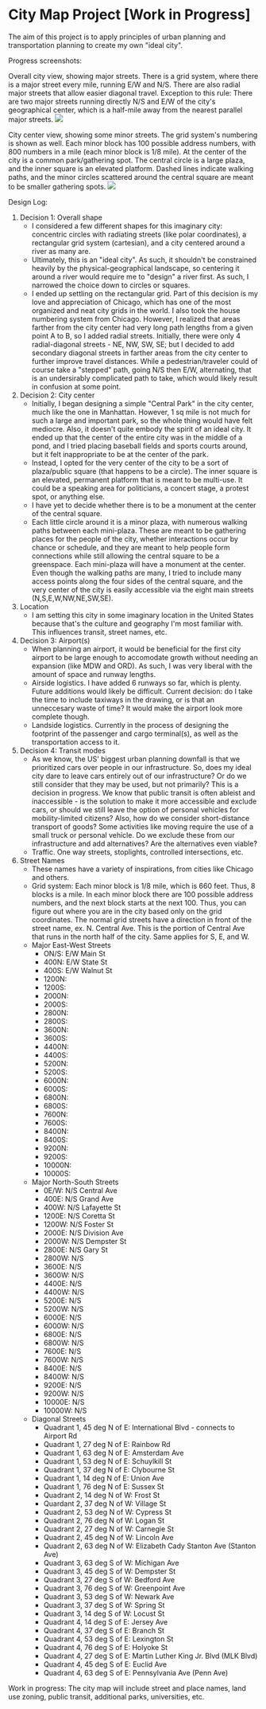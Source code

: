 # City Map Project [Work in Progress]

The aim of this project is to apply principles of urban planning and transportation planning to create my own "ideal city". 

Progress screenshots: 

Overall city view, showing major streets. There is a grid system, where there is a major street every mile, running E/W and N/S. There are also radial major streets that allow easier diagonal travel. Exception to this rule: There are two major streets running directly N/S and E/W of the city's geographical center, which is a half-mile away from the nearest parallel major streets. 
![](./overall.png)

City center view, showing some minor streets. The grid system's numbering is shown as well. Each minor block has 100 possible address numbers, with 800 numbers in a mile (each minor block is 1/8 mile). At the center of the city is a common park/gathering spot. The central circle is a large plaza, and the inner square is an elevated platform. Dashed lines indicate walking paths, and the minor circles scattered around the central square are meant to be smaller gathering spots. 
![](./center-city.png)

Design Log:

1. Decision 1: Overall shape
    * I considered a few different shapes for this imaginary city: concentric circles with radiating streets (like polar coordinates), a rectangular grid system (cartesian), and a city centered around a river as many are. 
    * Ultimately, this is an "ideal city". As such, it shouldn't be constrained heavily by the physical-geographical landscape, so centering it around a river would require me to "design" a river first. As such, I narrowed the choice down to circles or squares. 
    * I ended up settling on the rectangular grid. Part of this decision is my love and appreciation of Chicago, which has one of the most organized and neat city grids in the world. I also took the house numbering system from Chicago. However, I realized that areas farther from the city center had very long path lengths from a given point A to B, so I added radial streets. Initially, there were only 4 radial-diagonal streets - NE, NW, SW, SE; but I decided to add secondary diagonal streets in farther areas from the city center to further improve travel distances. While a pedestrian/traveler could of course take a "stepped" path, going N/S then E/W, alternating, that is an undersirably complicated path to take, which would likely result in confusion at some point. 
2. Decision 2: City center
    * Initially, I began designing a simple "Central Park" in the city center, much like the one in Manhattan. However, 1 sq mile is not much for such a large and important park, so the whole thing would have felt mediocre. Also, it doesn't quite embody the spirit of an ideal city. It ended up that the center of the entire city was in the middle of a pond, and I tried placing baseball fields and sports courts around, but it felt inappropriate to be at the center of the park. 
    * Instead, I opted for the very center of the city to be a sort of plaza/public square (that happens to be a circle). The inner square is an elevated, permanent platform that is meant to be multi-use. It could be a speaking area for politicians, a concert stage, a protest spot, or anything else. 
    * I have yet to decide whether there is to be a monument at the center of the central square. 
    * Each little circle around it is a minor plaza, with numerous walking paths between each mini-plaza. These are meant to be gathering places for the people of the city, whether interactions occur by chance or schedule, and they are meant to help people form connections while still allowing the central square to be a greenspace. Each mini-plaza will have a monument at the center. Even though the walking paths are many, I tried to include many access points along the four sides of the central square, and the very center of the city is easily accessible via the eight main streets (N,S,E,W,NW,NE,SW,SE). 
3. Location
    * I am setting this city in some imaginary location in the United States because that's the culture and geography I'm most familiar with. This influences transit, street names, etc. 
4. Decision 3: Airport(s)
    * When planning an airport, it would be beneficial for the first city airport to be large enough to accomodate growth without needing an expansion (like MDW and ORD). As such, I was very liberal with the amount of space and runway lengths. 
    * Airside logistics. I have added 6 runways so far, which is plenty. Future additions would likely be difficult. Current decision: do I take the time to include taxiways in the drawing, or is that an unneccesary waste of time? It would make the airport look more complete though. 
    * Landside logistics. Currently in the process of designing the footprint of the passenger and cargo terminal(s), as well as the transportation access to it. 
5. Decision 4: Transit modes
    * As we know, the US' biggest urban planning downfall is that we prioritized cars over people in our infrastructure. So, does my ideal city dare to leave cars entirely out of our infrastructure? Or do we still consider that they may be used, but not primarily? This is a decision in progress. We know that public transit is often ableist and inaccessible - is the solution to make it more accessible and exclude cars, or should we still leave the option of personal vehicles for mobility-limited citizens? Also, how do we consider short-distance transport of goods? Some activities like moving require the use of a small truck or personal vehicle. Do we exclude these from our infrastructure and add alternatives? Are the alternatives even viable?
    * Traffic. One way streets, stoplights, controlled intersections, etc. 
6. Street Names
    * These names have a variety of inspirations, from cities like Chicago and others. 
    * Grid system: Each minor block is 1/8 mile, which is 660 feet. Thus, 8 blocks is a mile. In each minor block there are 100 possible address numbers, and the next block starts at the next 100. Thus, you can figure out where you are in the city based only on the grid coordinates. The normal grid streets have a direction in front of the street name, ex. N. Central Ave. This is the portion of Central Ave that runs in the north half of the city. Same applies for S, E, and W. 
    * Major East-West Streets
        * ON/S: E/W Main St
        * 400N: E/W State St
        * 400S: E/W Walnut St
        * 1200N: 
        * 1200S:
        * 2000N:
        * 2000S:
        * 2800N:
        * 2800S:
        * 3600N:
        * 3600S:
        * 4400N:
        * 4400S:
        * 5200N:
        * 5200S:
        * 6000N:
        * 6000S:
        * 6800N:
        * 6800S:
        * 7600N:
        * 7600S:
        * 8400N:
        * 8400S:
        * 9200N:
        * 9200S:
        * 10000N:
        * 10000S:
    * Major North-South Streets
        * 0E/W: N/S Central Ave
        * 400E: N/S Grand Ave
        * 400W: N/S Lafayette St
        * 1200E: N/S Coretta St
        * 1200W: N/S Foster St
        * 2000E: N/S Division Ave
        * 2000W: N/S Dempster St
        * 2800E: N/S Gary St
        * 2800W: N/S 
        * 3600E: N/S 
        * 3600W: N/S 
        * 4400E: N/S 
        * 4400W: N/S 
        * 5200E: N/S 
        * 5200W: N/S 
        * 6000E: N/S 
        * 6000W: N/S 
        * 6800E: N/S 
        * 6800W: N/S 
        * 7600E: N/S 
        * 7600W: N/S 
        * 8400E: N/S 
        * 8400W: N/S 
        * 9200E: N/S 
        * 9200W: N/S 
        * 10000E: N/S 
        * 10000W: N/S 
    * Diagonal Streets
        * Quadrant 1, 45 deg N of E: International Blvd - connects to Airport Rd
        * Quadrant 1, 27 deg N of E: Rainbow Rd
        * Quadrant 1, 63 deg N of E: Amsterdam Ave
        * Quadrant 1, 53 deg N of E: Schuylkill St
        * Quadrant 1, 37 deg N of E: Clybourne St
        * Quadrant 1, 14 deg N of E: Union Ave
        * Quadrant 1, 76 deg N of E: Sussex St
        * Quadrant 2, 14 deg N of W: Frost St
        * Quardant 2, 37 deg N of W: Village St
        * Quadrant 2, 53 deg N of W: Cypress St
        * Quadrant 2, 76 deg N of W: Logan St
        * Quadrant 2, 27 deg N of W: Carnegie St
        * Quadrant 2, 45 deg N of W: Lincoln Ave
        * Quadrant 2, 63 deg N of W: Elizabeth Cady Stanton Ave (Stanton Ave)
        * Quadrant 3, 63 deg S of W: Michigan Ave
        * Quadrant 3, 45 deg S of W: Dempster St
        * Quadrant 3, 27 deg S of W: Bedford Ave
        * Quadrant 3, 76 deg S of W: Greenpoint Ave
        * Quadrant 3, 53 deg S of W: Newark Ave
        * Quadrant 3, 37 deg S of W: Spring St
        * Quadrant 3, 14 deg S of W: Locust St
        * Quadrant 4, 14 deg S of E: Jersey Ave
        * Quadrant 4, 37 deg S of E: Branch St
        * Quadrant 4, 53 deg S of E: Lexington St
        * Quadrant 4, 76 deg S of E: Holyoke St
        * Quadrant 4, 27 deg S of E: Martin Luther King Jr. Blvd (MLK Blvd)
        * Quadrant 4, 45 deg S of E: Euclid Ave
        * Quadrant 4, 63 deg S of E: Pennsylvania Ave (Penn Ave)


<!--Street name ideas:
Camden
Chambers
Foster
Grant
Numerical
Dempster
William
Countries
Armitage
Ashland
Broadway
Monmounth
Letters
Santa Fe
Halsted
Racine
Fullerton
Belmont
Wabash
Michigan
Wisconsin


Massachusetts Ave
Luxardo
Archer
Cermak
Canal
River
Lake
Pond
North
South

Forest
Wood
Birmingham
Indianapolis
Chicago
New York
Philadelphia
St. Louis
Worcester
Reed


Division

Kansas
Missouri
Cesar Chavez

-->
Work in progress: The city map will include street and place names, land use zoning, public transit, additional parks, universities, etc. 